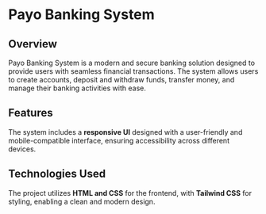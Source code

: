 # Payo Banking System

## Overview
Payo Banking System is a modern and secure banking solution designed to provide users with seamless financial transactions. The system allows users to create accounts, deposit and withdraw funds, transfer money, and manage their banking activities with ease.

## Features
The system includes a **responsive UI** designed with a user-friendly and mobile-compatible interface, ensuring accessibility across different devices.

## Technologies Used
The project utilizes **HTML and CSS** for the frontend, with **Tailwind CSS** for styling, enabling a clean and modern design.


